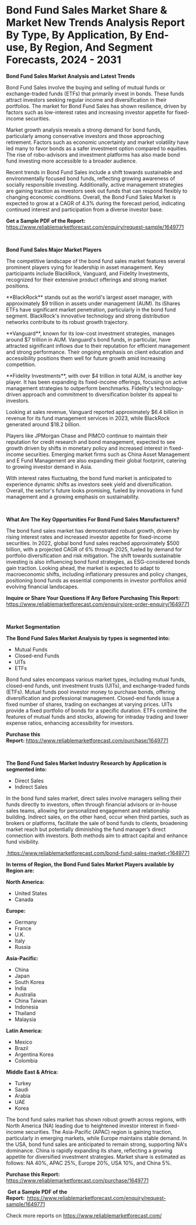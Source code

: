 <p><h1>Bond Fund Sales Market Share & Market New Trends Analysis Report By Type, By Application, By End-use, By Region, And Segment Forecasts, 2024 - 2031</h1></p><p><strong>Bond Fund Sales Market Analysis and Latest Trends</strong></p>
<p><p>Bond Fund Sales involve the buying and selling of mutual funds or exchange-traded funds (ETFs) that primarily invest in bonds. These funds attract investors seeking regular income and diversification in their portfolios. The market for Bond Fund Sales has shown resilience, driven by factors such as low-interest rates and increasing investor appetite for fixed-income securities.</p><p>Market growth analysis reveals a strong demand for bond funds, particularly among conservative investors and those approaching retirement. Factors such as economic uncertainty and market volatility have led many to favor bonds as a safer investment option compared to equities. The rise of robo-advisors and investment platforms has also made bond fund investing more accessible to a broader audience.</p><p>Recent trends in Bond Fund Sales include a shift towards sustainable and environmentally focused bond funds, reflecting growing awareness of socially responsible investing. Additionally, active management strategies are gaining traction as investors seek out funds that can respond flexibly to changing economic conditions. Overall, the Bond Fund Sales Market is expected to grow at a CAGR of 4.3% during the forecast period, indicating continued interest and participation from a diverse investor base.</p></p>
<p><strong>Get a Sample PDF of the Report:&nbsp;</strong> <a href="https://www.reliablemarketforecast.com/enquiry/request-sample/1649771?utm_campaign=1906&utm_medium=2&utm_source=Github&utm_content=ia&utm_term=29122024&utm_id=bond-fund-sales">https://www.reliablemarketforecast.com/enquiry/request-sample/1649771</a></p>
<p>&nbsp;</p>
<p><strong>Bond Fund Sales Major Market Players</strong></p>
<p><p>The competitive landscape of the bond fund sales market features several prominent players vying for leadership in asset management. Key participants include BlackRock, Vanguard, and Fidelity Investments, recognized for their extensive product offerings and strong market positions. </p><p>**BlackRock** stands out as the world's largest asset manager, with approximately $9 trillion in assets under management (AUM). Its iShares ETFs have significant market penetration, particularly in the bond fund segment. BlackRock's innovative technology and strong distribution networks contribute to its robust growth trajectory.</p><p>**Vanguard**, known for its low-cost investment strategies, manages around $7 trillion in AUM. Vanguard's bond funds, in particular, have attracted significant inflows due to their reputation for efficient management and strong performance. Their ongoing emphasis on client education and accessibility positions them well for future growth amid increasing competition.</p><p>**Fidelity Investments**, with over $4 trillion in total AUM, is another key player. It has been expanding its fixed-income offerings, focusing on active management strategies to outperform benchmarks. Fidelity's technology-driven approach and commitment to diversification bolster its appeal to investors.</p><p>Looking at sales revenue, Vanguard reported approximately $6.4 billion in revenue for its fund management services in 2023, while BlackRock generated around $18.2 billion. </p><p>Players like JPMorgan Chase and PIMCO continue to maintain their reputation for credit research and bond management, expected to see growth driven by shifts in monetary policy and increased interest in fixed-income securities. Emerging market firms such as China Asset Management and E Fund Management are also expanding their global footprint, catering to growing investor demand in Asia. </p><p>With interest rates fluctuating, the bond fund market is anticipated to experience dynamic shifts as investors seek yield and diversification. Overall, the sector's future looks promising, fueled by innovations in fund management and a growing emphasis on sustainability.</p></p>
<p>&nbsp;</p>
<p><strong>What Are The Key Opportunities For Bond Fund Sales Manufacturers?</strong></p>
<p><p>The bond fund sales market has demonstrated robust growth, driven by rising interest rates and increased investor appetite for fixed-income securities. In 2022, global bond fund sales reached approximately $500 billion, with a projected CAGR of 6% through 2025, fueled by demand for portfolio diversification and risk mitigation. The shift towards sustainable investing is also influencing bond fund strategies, as ESG-considered bonds gain traction. Looking ahead, the market is expected to adapt to macroeconomic shifts, including inflationary pressures and policy changes, positioning bond funds as essential components in investor portfolios amid evolving financial landscapes.</p></p>
<p><strong>Inquire or Share Your Questions If Any Before Purchasing This Report:</strong> <a href="https://www.reliablemarketforecast.com/enquiry/pre-order-enquiry/1649771?utm_campaign=1906&utm_medium=2&utm_source=Github&utm_content=ia&utm_term=29122024&utm_id=bond-fund-sales">https://www.reliablemarketforecast.com/enquiry/pre-order-enquiry/1649771</a></p>
<p>&nbsp;</p>
<p><strong>Market Segmentation</strong></p>
<p><strong>The Bond Fund Sales Market Analysis by types is segmented into:</strong></p>
<p><ul><li>Mutual Funds</li><li>Closed-end Funds</li><li>UITs</li><li>ETFs</li></ul></p>
<p><p>Bond fund sales encompass various market types, including mutual funds, closed-end funds, unit investment trusts (UITs), and exchange-traded funds (ETFs). Mutual funds pool investor money to purchase bonds, offering diversification and professional management. Closed-end funds issue a fixed number of shares, trading on exchanges at varying prices. UITs provide a fixed portfolio of bonds for a specific duration. ETFs combine the features of mutual funds and stocks, allowing for intraday trading and lower expense ratios, enhancing accessibility for investors.</p></p>
<p><strong>Purchase this Report:&nbsp;</strong><a href="https://www.reliablemarketforecast.com/purchase/1649771?utm_campaign=1906&utm_medium=2&utm_source=Github&utm_content=ia&utm_term=29122024&utm_id=bond-fund-sales">https://www.reliablemarketforecast.com/purchase/1649771</a></p>
<p>&nbsp;</p>
<p><strong>The Bond Fund Sales Market Industry Research by Application is segmented into:</strong></p>
<p><ul><li>Direct Sales</li><li>Indirect Sales</li></ul></p>
<p><p>In the bond fund sales market, direct sales involve managers selling their funds directly to investors, often through financial advisors or in-house sales teams, allowing for personalized engagement and relationship building. Indirect sales, on the other hand, occur when third parties, such as brokers or platforms, facilitate the sale of bond funds to clients, broadening market reach but potentially diminishing the fund manager’s direct connection with investors. Both methods aim to attract capital and enhance fund visibility.</p></p>
<p><a href="https://www.reliablemarketforecast.com/bond-fund-sales-market-r1649771?utm_campaign=1906&utm_medium=2&utm_source=Github&utm_content=ia&utm_term=29122024&utm_id=bond-fund-sales">&nbsp;https://www.reliablemarketforecast.com/bond-fund-sales-market-r1649771</a></p>
<p><strong>In terms of Region, the Bond Fund Sales Market Players available by Region are:</strong></p>
<p>
    <p> <strong> North America: </strong>
        <ul>
            <li>United States</li>
            <li>Canada</li>
        </ul>
        </p> 
    <p> <strong> Europe: </strong>
        <ul>
            <li>Germany</li>
            <li>France</li>
            <li>U.K.</li>
            <li>Italy</li>
            <li>Russia</li>
        </ul>
        </p> 
    <p> <strong> Asia-Pacific: </strong>
        <ul>
            <li>China</li>
            <li>Japan</li>
            <li>South Korea</li>
            <li>India</li>
            <li>Australia</li>
            <li>China Taiwan</li>
            <li>Indonesia</li>
            <li>Thailand</li>
            <li>Malaysia</li>
        </ul>
        </p> 
    <p> <strong> Latin America: </strong>
        <ul>
            <li>Mexico</li>
            <li>Brazil</li>
            <li>Argentina Korea</li>
            <li>Colombia</li>
        </ul>
        </p> 
    <p> <strong> Middle East & Africa: </strong>
        <ul>
            <li>Turkey</li>
            <li>Saudi</li>
            <li>Arabia</li>
            <li>UAE</li>
            <li>Korea</li>
        </ul>
    </p>
    </p>
<p><p>The bond fund sales market has shown robust growth across regions, with North America (NA) leading due to heightened investor interest in fixed-income securities. The Asia-Pacific (APAC) region is gaining traction, particularly in emerging markets, while Europe maintains stable demand. In the USA, bond fund sales are anticipated to remain strong, supporting NA's dominance. China is rapidly expanding its share, reflecting a growing appetite for diversified investment strategies. Market share is estimated as follows: NA 40%, APAC 25%, Europe 20%, USA 10%, and China 5%.</p></p>
<p><strong>Purchase this Report: </strong><a href="https://www.reliablemarketforecast.com/purchase/1649771?utm_campaign=1906&utm_medium=2&utm_source=Github&utm_content=ia&utm_term=29122024&utm_id=bond-fund-sales">https://www.reliablemarketforecast.com/purchase/1649771</a></p>
<p>&nbsp;<strong>Get a Sample PDF of the Report:&nbsp;&nbsp;</strong><a href="https://www.reliablemarketforecast.com/enquiry/request-sample/1649771?utm_campaign=1906&utm_medium=2&utm_source=Github&utm_content=ia&utm_term=29122024&utm_id=bond-fund-sales">https://www.reliablemarketforecast.com/enquiry/request-sample/1649771</a></p>
<p><strong></strong></p>
<p>Check more reports on <a href="https://www.reliablemarketforecast.com/?utm_campaign=1906&utm_medium=2&utm_source=Github&utm_content=ia&utm_term=29122024&utm_id=bond-fund-sales">https://www.reliablemarketforecast.com/</a></p>